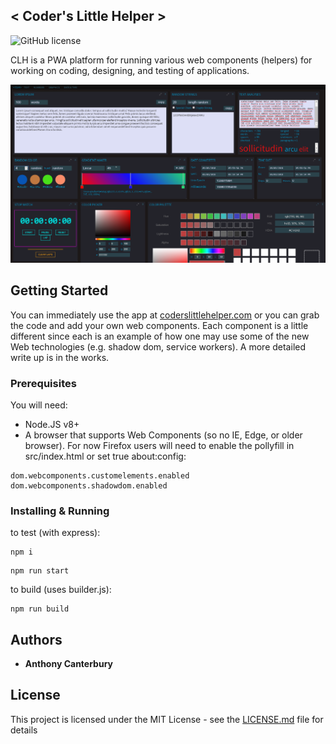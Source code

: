 ## < Coder's Little Helper >
![GitHub license](https://img.shields.io/badge/license-MIT-blue.svg)

CLH is a PWA platform for running various web components (helpers) for working on coding, designing, and testing of applications.

![](screenShot.png)

## Getting Started

You can immediately use the app at [coderslittlehelper.com](https://www.coderslittlehelper.com) or you can grab the code and add your own web components. Each component is a little different since each is an example of how one may use some of the new Web technologies (e.g. shadow dom, service workers). A more detailed write up is in the works.

### Prerequisites

You will need:
* Node.JS v8+
* A browser that supports Web Components (so no IE, Edge, or older browser). For now Firefox users will need to enable the pollyfill in src/index.html or set true about:config:
```
dom.webcomponents.customelements.enabled
dom.webcomponents.shadowdom.enabled
```

### Installing & Running

to test (with express):
```
npm i
```
```
npm run start
```

to build (uses builder.js):
```
npm run build
```

## Authors

* **Anthony Canterbury**

## License

This project is licensed under the MIT License - see the [LICENSE.md](LICENSE.md) file for details
